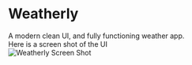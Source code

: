# Weatherly
A modern clean UI, and fully functioning weather app.
<br>
Here is a screen shot of the UI <br>
![Weatherly Screen Shot](https://github.com/Amartya1802/Weatherly/assets/102602477/1d516ec2-8f11-482f-9242-9682f6c838f1)
